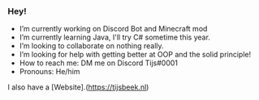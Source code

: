 ### Hey!

- I’m currently working on Discord Bot and Minecraft mod
- I’m currently learning Java, I'll try C# sometime this year.
- I’m looking to collaborate on nothing really.
- I’m looking for help with getting better at OOP and the solid principle!
- How to reach me: DM me on Discord Tijs#0001
- Pronouns: He/him

I also have a [Website].(https://tijsbeek.nl)
